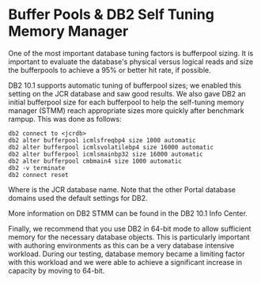 # Buffer Pools & DB2 Self Tuning Memory Manager

One of the most important database tuning factors is bufferpool sizing. It is important to evaluate the
database's physical versus logical reads and size the bufferpools to achieve a 95% or better hit rate, if
possible.

DB2 10.1 supports automatic tuning of bufferpool sizes; we enabled this setting on the JCR database and
saw good results. We also gave DB2 an initial bufferpool size for each bufferpool to help the self-tuning
memory manager (STMM) reach appropriate sizes more quickly after benchmark rampup. This was done as
follows:
```
db2 connect to <jcrdb>
db2 alter bufferpool icmlsfreqbp4 size 1000 automatic
db2 alter bufferpool icmlsvolatilebp4 size 16000 automatic
db2 alter bufferpool icmlsmainbp32 size 16000 automatic
db2 alter bufferpool cmbmain4 size 1000 automatic
db2 -v terminate
db2 connect reset
```

Where <jcrdb> is the JCR database name. Note that the other Portal database domains used the default
settings for DB2.

More information on DB2 STMM can be found in the DB2 10.1 Info Center.

Finally, we recommend that you use DB2 in 64-bit mode to allow sufficient memory for the necessary
database objects. This is particularly important with authoring environments as this can be a very database
intensive workload. During our testing, database memory became a limiting factor with this workload and
we were able to achieve a significant increase in capacity by moving to 64-bit.

